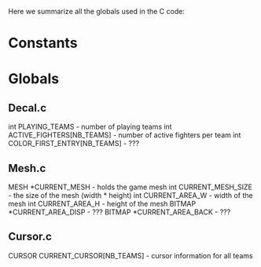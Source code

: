 Here we summarize all the globals used in the C code:

# Constants

# Globals
## Decal.c
int PLAYING_TEAMS - number of playing teams
int ACTIVE_FIGHTERS[NB_TEAMS] - number of active fighters per team
int COLOR_FIRST_ENTRY[NB_TEAMS] - ???

## Mesh.c
MESH *CURRENT_MESH - holds the game mesh
int CURRENT_MESH_SIZE - the size of the mesh (width * height)
int CURRENT_AREA_W - width of the mesh
int CURRENT_AREA_H - height of the mesh
BITMAP *CURRENT_AREA_DISP - ???
BITMAP *CURRENT_AREA_BACK - ???

## Cursor.c
CURSOR CURRENT_CURSOR[NB_TEAMS] - cursor information for all teams
